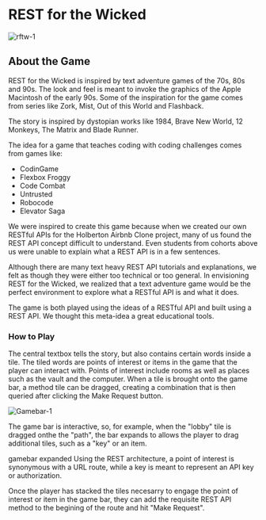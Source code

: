 # REST for the Wicked

![rftw-1](https://github.com/justinmajetich/rest-for-the-wicked/blob/master/landing_page/img/gambar-1.JPG)

## About the Game
REST for the Wicked is inspired by text adventure games of the 70s, 80s and 90s. The look and feel is meant to invoke the graphics of the Apple Macintosh of the early 90s. Some of the inspiration for the game comes from series like Zork, Mist, Out of this World and Flashback.

The story is inspired by dystopian works like 1984, Brave New World, 12 Monkeys, The Matrix and Blade Runner.

The idea for a game that teaches coding with coding challenges comes from games like:

- CodinGame
- Flexbox Froggy
- Code Combat
- Untrusted
- Robocode
- Elevator Saga

We were inspired to create this game because when we created our own RESTful APIs for the Holberton Airbnb Clone project, many of us found the REST API concept difficult to understand. Even students from cohorts above us were unable to explain what a REST API is in a few sentences.

Although there are many text heavy REST API tutorials and explanations, we felt as though they were either too technical or too general. In envisioning REST for the Wicked, we realized that a text adventure game would be the perfect environment to explore what a RESTful API is and what it does.

The game is both played using the ideas of a RESTful API and built using a REST API. We thought this meta-idea a great educational tools.

### How to Play
The central textbox tells the story, but also contains certain words inside a tile. The tiled words are points of interest or items in the game that the player can interact with. Points of interest include rooms as well as places such as the vault and the computer. When a tile is brought onto the game bar, a method tile can be dragged, creating a combination that is then queried after clicking the Make Request button.

![Gamebar-1](https://github.com/justinmajetich/rest-for-the-wicked/blob/master/landing_page/img/gambar-1.JPG)

The game bar is interactive, so, for example, when the "lobby" tile is dragged onthe the "path", the bar expands to allows the player to drag additional tiles, such as a "key" or an item.

gamebar expanded
Using the REST architecture, a point of interest is synonymous with a URL route, while a key is meant to represent an API key or authorization.

Once the player has stacked the tiles necesarry to engage the point of interest or item in the game bar, they can add the requisite REST API method to the begining of the route and hit "Make Request".